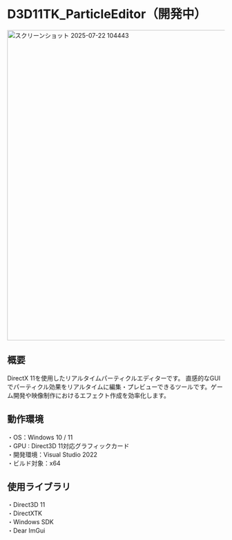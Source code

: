 # D3D11TK_ParticleEditor（開発中）
<img width="1279" height="719" alt="スクリーンショット 2025-07-22 104443" src="https://github.com/user-attachments/assets/266e6e4d-50b1-4a21-b9fa-b0c2ef4836f1" />

## 概要
DirectX 11を使用したリアルタイムパーティクルエディターです。
  直感的なGUIでパーティクル効果をリアルタイムに編集・プレビューできるツールです。ゲーム開発や映像制作におけるエフェクト作成を効率化します。

## 動作環境
・OS：Windows 10 / 11  
・GPU : Direct3D 11対応グラフィックカード  
・開発環境：Visual Studio 2022  
・ビルド対象：x64  

## 使用ライブラリ
・Direct3D 11  
・DirectXTK  
・Windows SDK  
・Dear ImGui  
